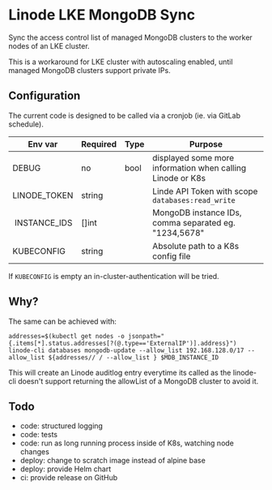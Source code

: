 # Linode LKE MongoDB Sync

Sync the access control list of managed MongoDB clusters to the worker nodes of an LKE cluster.

This is a workaround for LKE cluster with autoscaling enabled, until managed MongoDB clusters support private IPs.

## Configuration

The current code is designed to be called via a cronjob (ie. via GitLab schedule).

| Env var | Required | Type | Purpose |
|---|---|---|---|
| DEBUG | no | bool | displayed some more information when calling Linode or K8s |
| LINODE_TOKEN | string | | Linde API Token with scope `databases:read_write` |
| INSTANCE_IDS | []int | | MongoDB instance IDs, comma separated eg. "1234,5678" |
| KUBECONFIG | string | | Absolute path to a K8s config file |

If `KUBECONFIG` is empty an in-cluster-authentication will be tried.

## Why?

The same can be achieved with:
```
addresses=$(kubectl get nodes -o jsonpath="{.items[*].status.addresses[?(@.type=='ExternalIP')].address}")
linode-cli databases mongodb-update --allow_list 192.168.128.0/17 --allow_list ${addresses// / --allow_list } $MDB_INSTANCE_ID
```

This will create an Linode auditlog entry everytime its called as the linode-cli doesn't support returning the allowList of a MongoDB cluster to avoid it.

## Todo

- code: structured logging
- code: tests
- code: run as long running process inside of K8s, watching node changes
- deploy: change to scratch image instead of alpine base
- deploy: provide Helm chart
- ci: provide release on GitHub
